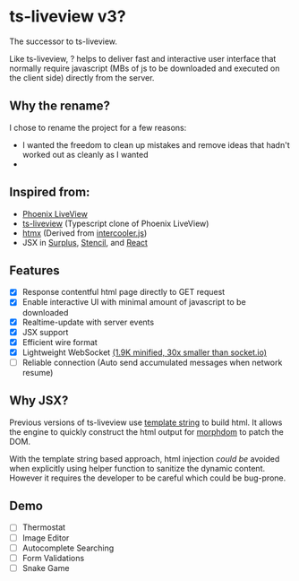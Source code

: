 # ts-liveview v3?

The successor to ts-liveview.

Like ts-liveview, ? helps to deliver fast and interactive user interface that normally require javascript (MBs of js to be downloaded and executed on the client side) directly from the server.

## Why the rename?

I chose to rename the project for a few reasons:

- I wanted the freedom to clean up mistakes and remove ideas that hadn't worked out as cleanly as I wanted
-

## Inspired from:

- [Phoenix LiveView](https://dockyard.com/blog/2018/12/12/phoenix-liveview-interactive-real-time-apps-no-need-to-write-javascript)
- [ts-liveview](https://github.com/beenotung/ts-liveview/tree/25f5476) (Typescript clone of Phoenix LiveView)
- [htmx](https://htmx.org) (Derived from [intercooler.js](https://intercoolerjs.org))
- JSX in [Surplus](https://github.com/adamhaile/surplus), [Stencil](https://stenciljs.com/docs/templating-jsx), and [React](https://reactjs.org/docs/react-without-jsx.html)

## Features

- [x] Response contentful html page directly to GET request
- [x] Enable interactive UI with minimal amount of javascript to be downloaded
- [x] Realtime-update with server events
- [x] JSX support
- [x] Efficient wire format
- [x] Lightweight WebSocket [(1.9K minified, 30x smaller than socket.io)](./size.md)
- [ ] Reliable connection (Auto send accumulated messages when network resume)

## Why JSX?

Previous versions of ts-liveview use [template string](https://github.com/beenotung/ts-liveview/blob/25f54760b378c0a0d8d2607bde4afa2878bb0ae6/test/demo-server-clock.ts#L11) to build html. It allows the engine to quickly construct the html output for [morphdom](https://github.com/patrick-steele-idem/morphdom) to patch the DOM.

With the template string based approach, html injection _could be_ avoided when explicitly using helper function to sanitize the dynamic content. However it requires the developer to be careful which could be bug-prone.

## Demo

- [ ] Thermostat
- [ ] Image Editor
- [ ] Autocomplete Searching
- [ ] Form Validations
- [ ] Snake Game
